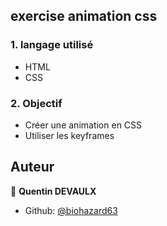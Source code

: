 ## exercise animation css

### 1. langage utilisé
- HTML
- CSS

### 2. Objectif
- Créer une animation en CSS
- Utiliser les keyframes

## Auteur

👤 **Quentin DEVAULX**

* Github: [@biohazard63](https://github.com/biohazard63)